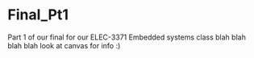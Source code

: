 # Final_Pt1
Part 1 of our final for our ELEC-3371 Embedded systems class blah blah blah blah look at canvas for info :)

